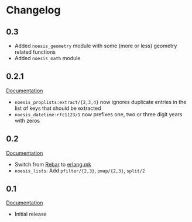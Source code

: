 # Changelog

## 0.3

* Added `noesis_geometry` module with some (more or less) geometry related functions
* Added `noesis_math` module

## 0.2.1

[Documentation](http://noesis.nifoc.pw/0.2.1/)

* `noesis_proplists:extract/{2,3,4}` now ignores duplicate entries in the list of keys that should be extracted
* `noesis_datetime:rfc1123/1` now prefixes one, two or three digit years with zeros

## 0.2

[Documentation](http://noesis.nifoc.pw/0.2/)

* Switch from [Rebar](https://github.com/rebar/rebar) to [erlang.mk](https://github.com/ninenines/erlang.mk)
* `noesis_lists`: Add `pfilter/{2,3}`, `pmap/{2,3}`, `split/2`

## 0.1

[Documentation](http://noesis.nifoc.pw/0.1/)

* Initial release

